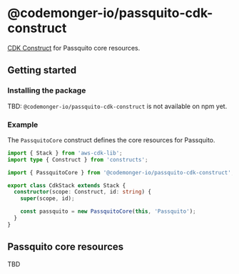 # @codemonger-io/passquito-cdk-construct

[CDK Construct](https://docs.aws.amazon.com/cdk/v2/guide/constructs.html) for Passquito core resources.

## Getting started

### Installing the package

TBD: `@codemonger-io/passquito-cdk-construct` is not available on npm yet.

### Example

The `PassquitoCore` construct defines the core resources for Passquito.

```ts
import { Stack } from 'aws-cdk-lib';
import type { Construct } from 'constructs';

import { PassquitoCore } from '@codemonger-io/passquito-cdk-construct';

export class CdkStack extends Stack {
  constructor(scope: Construct, id: string) {
    super(scope, id);

    const passquito = new PassquitoCore(this, 'Passquito');
  }
}
```

## Passquito core resources

TBD